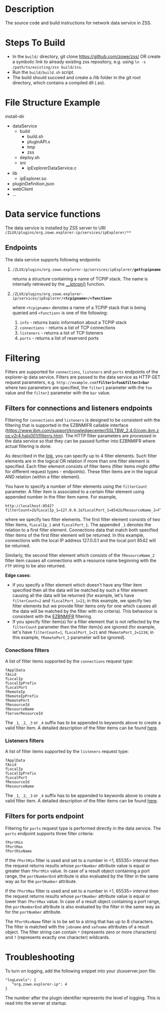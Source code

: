 # Description
The source code and build instructions for network data service in ZSS.

# Steps To Build
- In the `build/` directory, git clone https://github.com/zowe/zss/ OR create a symbolic link to already existing zss repository, e.g. using `ln -s /path/to/existing/zss build/zss`.
- Run the `build/build.sh` script.
- The build should succeed and create a /lib folder in the git root directory, which contains a compiled dll (.so).

# File Structure Example
install-dir
- dataService
    - build
        - build.sh
        - pluginAPI.x
        - tmp
        - zss
    - deploy.sh
    - src
        - ipExplorerDataService.c
- lib
    - ipExplorer.so
- pluginDefinition.json
- webClient
- ...

# Data service functions
The data service is installed by ZSS server to URI `/ZLUX/plugins/org.zowe.explorer-ip/services/ipExplorer/**`

## Endpoints
The data service supports following endpoints:
1. <code>/ZLUX/plugins/org.zowe.explorer-ip/services/ipExplorer/<b>gettcpipname</b></code>
   
    returns a structure containing a name of TCPIP stack. The name is internally retrieved by the [\_\_iptcpn()](https://www.ibm.com/docs/en/zos/2.4.0?topic=functions-iptcpn-retrieve-resolver-supplied-jobname-user-id) function.
   
2. <code>/ZLUX/plugins/org.zowe.explorer-ip/services/ipExplorer/<b>\<tcpipname\>/\<function\></b></code>

    where `<tcpipname>` denotes a name of a TCPIP stack that is being queried and `<function>` is one of the following:
    
    1. `info` - returns basic information about a TCPIP stack
    2. `connections` - returns a list of TCP connections
    3. `listeners` - returns a list of TCP listeners
    4. `ports` - returns a list of reserverd ports

# Filtering
Filters are supported for `connections`, `listeners` and `ports` endpoints of the explorer-ip data service. Filters are passed to the data service as HTTP GET request parameters, e.g. <code>ht<span>tp://</span>example.com<b>?filter1=foo&filter2=bar</b></code> where two parameters are specified, the `filter1` parameter with the `foo` value and the `filter2` parameter with the `bar` value.

## Filters for connections and listeners endpoints
Filtering for `connections` and `listeners` is designed to be consistent with the filtering that is supported in the EZBNMIFR callable interface (https://www.ibm.com/support/knowledgecenter/SSLTBW_2.4.0/com.ibm.zos.v2r4.halx001/filterrs.htm). The HTTP filter parameters are processed in the data service so that they can be passed further into EZBNMIFR where actual filtering is done.

As described in the [link](https://www.ibm.com/support/knowledgecenter/SSLTBW_2.4.0/com.ibm.zos.v2r4.halx001/filterrs.htm), you can specify up to 4 filter elements. Such filter elements are in the logical OR relation if more than one filter element is specified. Each filter element consists of filter items (filter items might differ for different request types - endpoints). These filter items are in the logical AND relation (within a filter element).

You have to specify a number of filter elements using the `filterCount` parameter. A filter item is associated to a certain filter element using appended number in the filter item name. For example,
```
http://localhost:8542?filterCount=2&fLocalIp_1=127.0.0.1&fLocalPort_1=8542&fResourceName_2=FTP*
```
where we specify two filter elements. The first filter element consists of two filter items, `fLocalIp_1` and `fLocalPort_1`. The appended `_1` denotes the relation to a first filter element. Connections data that match both specified filter items of the first filter element will be returned. In this example, connections with the local IP address 127.0.0.1 and the local port 8542 will be returned.

Similarly, the second filter element which consists of the `fResourceName_2` filter item causes all connections with a resource name beginning with the `FTP` string to be also returned.

**Edge cases:**
- If you specify a filter element which doesn't have any filter item specified then all the data will be matched by such a filter element causing all the data will be returned (for example, let's have `filterCount=2` and `fLocalPort_1=21`; in this example, we specify two filter elements but we provide filter items only for one which causes all the data will be matched by the filter with no criteria). This behaviour is consistent with the [EZBNMIFR](https://www.ibm.com/support/knowledgecenter/SSLTBW_2.4.0/com.ibm.zos.v2r4.halx001/filterrs.htm) filtering.
- If you specify filter item(s) for a filter element that is not reflected by the `filterCount` parameter then the filter item(s) are ignored (for example, let's have `filterCount=1`, `fLocalPort_1=21` and `fRemotePort_2=1234`; in this example, `fRemotePort_2` parameter will be ignored).

### Conections filters
A list of filter items supported by the `connections` request type:
```
fApplData
fAsid
fLocalIp
fLocalIpPrefix
fLocalPort
fRemoteIp
fRemoteIpPrefix
fRemotePort
fResourceId
fResourceName
fServerResourceId
```
The `_1`, `_2`, `_3` or `_4` suffix has to be appended to keywords above to create a valid filter item. A detailed description of the filter items can be found [here](https://www.ibm.com/support/knowledgecenter/SSLTBW_2.4.0/com.ibm.zos.v2r4.halx001/filterrs.htm).

### Listeners filters
A list of filter items supported by the `listeners` request type:
```
fApplData
fAsid
fLocalIp
fLocalIpPrefix
fLocalPort
fResourceId
fResourceName
```
The `_1`, `_2`, `_3` or `_4` suffix has to be appended to keywords above to create a valid filter item. A detailed description of the filter items can be found [here](https://www.ibm.com/support/knowledgecenter/SSLTBW_2.4.0/com.ibm.zos.v2r4.halx001/filterrs.htm).

## Filters for ports endpoint
Filtering for `ports` request type is performed directly in the data service. The `ports` endpoint supports three filter criteria:
```
fPortMin
fPortMax
fPortRsvName
```
If the `fPortMin` filter is used and set to a number in <1, 65535> interval then the request returns results whose `portNumber` attribute value is equal or greater than `fPortMin` value. In case of a result object containing a port range, the `portNumberEnd` attribute is also evaluated by the filter in the same way as for the `portNumber` attribute.

If the `fPortMax` filter is used and set to a number in <1, 65535> interval then the request returns results whose `portNumber` attribute value is equal or lower than `fPortMax` value. In case of a result object containing a port range, the `portNumberEnd` attribute is also evaluated by the filter in the same way as for the `portNumber` attribute.

The `fPortRsvName` filter is to be set to a string that has up to 8 characters. The filter is matched with the `jobname` and `safname` attributes of a result object. The filter string can contain `*` (represents zero or more characters) and `?` (represents exactly one character) wildcards.

# Troubleshooting
To turn on logging, add the following snippet into your zluxserver.json file:

```
"logLevels": {
   "org.zowe.explorer-ip": 4
}
```

The number after the plugin identifier represents the level of logging. This is read into the server at startup.
